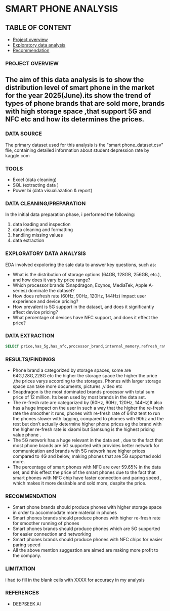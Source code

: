 # SMART PHONE ANALYSIS

## TABLE OF CONTENT

 - [Project overview](#project-overview)
 - [Exploratory data analysis](#exploratory-data-analysis)
 - [Recommendation](#recommendation)
   
### PROJECT OVERVIEW

The aim of this data analysis is to show the distribution level of smart phone in the market for the year 2025(June).its show the trend of types of phone brands that are sold more, brands with high storage space ,that support 5G and NFC etc and how its determines the prices.
---
### DATA SOURCE

The primary dataset used for this analysis is the "smart phone_dataset.csv" flie, containing detailed information about student depression rate by kaggle.com

### TOOLS

- 	Excel (data cleaning)
- 	SQL (extracting data )
-   Power bi (data visualiazation & report)

### DATA CLEANING/PREPARATION

In the initial data preparation phase, i performed the following:

1.	data loading and inspection
2.	data cleaning and formatting
3.	handling missing values
4.	data extraction

### EXPLORATORY DATA ANALYSIS

EDA involved expoloring the sale data to answer key questions, such as:

-	What is the distribution of storage options (64GB, 128GB, 256GB, etc.), and how does it vary by price range?
-	Which processor brands (Snapdragon, Exynos, MediaTek, Apple A-series) dominate the dataset?
-	How does refresh rate (60Hz, 90Hz, 120Hz, 144Hz) impact user experience and device pricing?
-	How prevalent is 5G support in the dataset, and does it significantly affect device pricing?
-	What percentage of devices have NFC support, and does it effect the price?

  ### DATA EXTRACTION

```SQL
SELECT price,has_5g,has_nfc,processor_brand,internal_memory,refresh_rate,brand_name,ram_capacity FROM danjay.`smart phone analysis.xlsx`;
```
### RESULTS/FINDINGS

-	Phone brand a categorized by storage spaces, some are 64G,128G,228G etc the higher the storage space the higher the price ,the prices varys according to the storages. Phones with larger storage space can take more documents, pictures ,video etc
- Snapdragon is the most dominated brands processor with total sum price of 12 million. Its been used by most brands in the data set.
- The re-fresh rate are categorized by (60Hz, 90Hz, 120Hz, 144Hz)It also has a huge impact on the user in such a way that the higher the re-fresh rate the smoother it runs, phones with re-fresh rate of 64hz tent to run the phones slower with lagging, compared to phomes with 90hz and the rest but don’t actually determine higher phone prices eg the brand with the higher re-fresh rate is xiaomi but Samsung is the highest pricing value phone .
- The 5G network has a huge relevant in the data set , due to the fact that most phone brands are 5G supported with provides better network for communication and brands with 5G network have higher prices compared to 4G and below, making phones that are 5G supported sold more.
- The percentage of smart phones with NFC are over 59.65% in the data set, and this effect the price of the smart phones due to the fact that smart phones with NFC chip have faster connection and paring speed , which makes it more desirable and sold more, despite the price.

### RECOMMENDATION

-	Smart phone brands should produce phones with higher storage space in order to accommodate more material in phones
-	Smart phones brands should produce phones with higher re-fresh rate for smoother running of phones
-	Smart phones brands should produce phones which are 5G supported for easier connection and networking
-	Smart phones brands should produce phones with NFC chips for easier paring speed
-	All the above mention suggestion are aimed are making more profit to the company.

### LIMITATION

i had to fill in the blank ceils with XXXX for accuracy in my analysis

### REFERENCES

- DEEPSEEK AI
